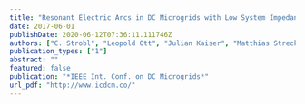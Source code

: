 ```yaml
---
title: "Resonant Electric Arcs in DC Microgrids with Low System Impedance in the VLF-Band"
date: 2017-06-01
publishDate: 2020-06-12T07:36:11.111746Z
authors: ["C. Strobl", "Leopold Ott", "Julian Kaiser", "Matthias Streck", "Frank Nothnagel", "Frank Berger", "M. Schäfer", "R. Rabenstein"]
publication_types: ["1"]
abstract: ""
featured: false
publication: "*IEEE Int. Conf. on DC Microgrids*"
url_pdf: "http://www.icdcm.co/"
---
```


